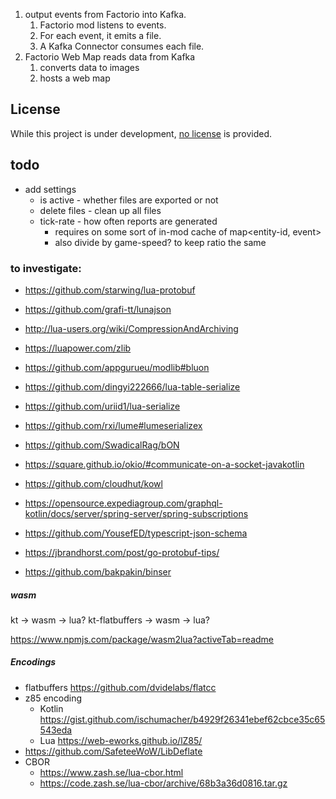 1. output events from Factorio into Kafka.
    1. Factorio mod listens to events.
    2. For each event, it emits a file.
    3. A Kafka Connector consumes each file.
2. Factorio Web Map reads data from Kafka
    1. converts data to images
    2. hosts a web map

## License

While this project is under development, [no license](https://choosealicense.com/no-permission/)
is provided.

## todo

* add settings
    * is active - whether files are exported or not
    * delete files - clean up all files
    * tick-rate - how often reports are generated
        * requires on some sort of in-mod cache of map<entity-id, event>
        * also divide by game-speed? to keep ratio the same

### to investigate:

* https://github.com/starwing/lua-protobuf
* https://github.com/grafi-tt/lunajson
* http://lua-users.org/wiki/CompressionAndArchiving
* https://luapower.com/zlib
* https://github.com/appgurueu/modlib#bluon
* https://github.com/dingyi222666/lua-table-serialize
* https://github.com/uriid1/lua-serialize
* https://github.com/rxi/lume#lumeserializex
* https://github.com/SwadicalRag/bON

* https://square.github.io/okio/#communicate-on-a-socket-javakotlin

* https://github.com/cloudhut/kowl
* https://opensource.expediagroup.com/graphql-kotlin/docs/server/spring-server/spring-subscriptions
* https://github.com/YousefED/typescript-json-schema

* https://jbrandhorst.com/post/go-protobuf-tips/

* https://github.com/bakpakin/binser

##### wasm

kt -> wasm -> lua? kt-flatbuffers -> wasm -> lua?

https://www.npmjs.com/package/wasm2lua?activeTab=readme

##### Encodings

* flatbuffers https://github.com/dvidelabs/flatcc
* z85 encoding
    * Kotlin https://gist.github.com/ischumacher/b4929f26341ebef62cbce35c65543eda
    * Lua https://web-eworks.github.io/lZ85/
* https://github.com/SafeteeWoW/LibDeflate
* CBOR
    * https://www.zash.se/lua-cbor.html
    * https://code.zash.se/lua-cbor/archive/68b3a36d0816.tar.gz
